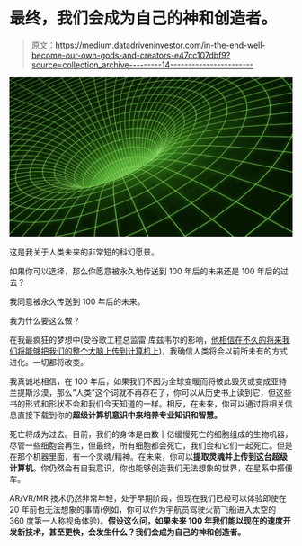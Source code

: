 # 最终，我们会成为自己的神和创造者。

> 原文：<https://medium.datadriveninvestor.com/in-the-end-well-become-our-own-gods-and-creators-e47cc107dbf9?source=collection_archive---------14----------------------->

![](img/3f5419966df56898f160df0b29737a7b.png)

这是我关于人类未来的非常短的科幻愿景。

如果你可以选择，那么你愿意被永久地传送到 100 年后的未来还是 100 年后的过去？

我同意被永久传送到 100 年后的未来。

我为什么要这么做？

在我最疯狂的梦想中(受谷歌工程总监雷·库兹韦尔的影响，[他相信在不久的将来我们将能够把我们的整个大脑上传到计算机上](https://futurism.com/kurzweil-claims-that-the-singularity-will-happen-by-2045))，我确信人类将会以前所未有的方式进化。一切都将改变。

我真诚地相信，在 100 年后，如果我们不因为全球变暖而将彼此毁灭或变成亚特兰提斯沙漠，那么“人类”这个词就不再存在了，你可以从历史书上读到它，但这些书的形式和形状不会和我们今天知道的一样。相反，在未来，你可以通过将相关信息直接下载到你的**超级计算机意识中来培养专业知识和智慧。**

死亡将成为过去。目前，我们的身体是由数十亿缓慢死亡的细胞组成的生物机器，尽管一些细胞会再生，但最终，所有细胞都会死亡，我们会和它们一起死亡。但是在那个机器里面，有一个灵魂/精神。在未来，你可以**提取灵魂并上传到这台超级计算机**。你仍然会有自我意识，你也能够创造我们无法想象的世界，在星系中搭便车。

AR/VR/MR 技术仍然非常年轻，处于早期阶段，但现在我们已经可以体验即使在 20 年前也无法想象的事情(例如，你可以作为宇航员驾驶火箭飞船进入太空的 360 度第一人称视角体验)。**假设这么问，如果未来 100 年我们能以现在的速度开发新技术，甚至更快，会发生什么？我们会成为自己的神和创造者。**